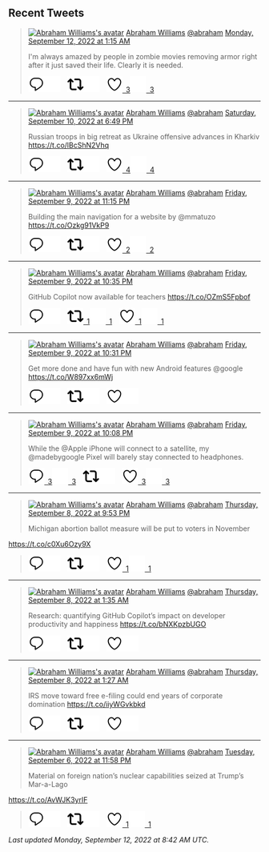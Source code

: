 ## Recent Tweets

> [![Abraham Williams's avatar](https://pbs.twimg.com/profile_images/897079141719195648/_mvh-QJH_mini.jpg)](https://twitter.com/abraham) [Abraham Williams](https://twitter.com/abraham) [@abraham](https://twitter.com/abraham) [Monday, September 12, 2022 at 1:15 AM](https://twitter.com/abraham/status/1569132574869700613)
>
> I'm always amazed by people in zombie movies removing armor right after it just saved their life. Clearly it is needed.
>
> [![Reply](./images/reply_light.svg#gh-light-mode-only "Reply")](https://twitter.com/intent/tweet?in_reply_to=1569132574869700613#gh-light-mode-only)[![Reply](./images/reply.svg#gh-dark-mode-only "Reply")](https://twitter.com/intent/tweet?in_reply_to=1569132574869700613#gh-dark-mode-only)&emsp;[![Retweet](./images/retweet_light.svg#gh-light-mode-only "Retweet")](https://twitter.com/intent/retweet?tweet_id=1569132574869700613#gh-light-mode-only)[![Retweet](./images/retweet.svg#gh-dark-mode-only "Retweet")](https://twitter.com/intent/retweet?tweet_id=1569132574869700613#gh-dark-mode-only)&emsp;[![Like](./images/like_light.svg#gh-light-mode-only "Like")&ensp;3](https://twitter.com/intent/favorite?tweet_id=1569132574869700613#gh-light-mode-only)[![Like](./images/like.svg#gh-dark-mode-only "Like")&ensp;3](https://twitter.com/intent/favorite?tweet_id=1569132574869700613#gh-dark-mode-only)


---

> [![Abraham Williams's avatar](https://pbs.twimg.com/profile_images/897079141719195648/_mvh-QJH_mini.jpg)](https://twitter.com/abraham) [Abraham Williams](https://twitter.com/abraham) [@abraham](https://twitter.com/abraham) [Saturday, September 10, 2022 at 6:49 PM](https://twitter.com/abraham/status/1568673084336672768)
>
> Russian troops in big retreat as Ukraine offensive advances in Kharkiv https://t.co/lBcShN2Vhq
>
> [![Reply](./images/reply_light.svg#gh-light-mode-only "Reply")](https://twitter.com/intent/tweet?in_reply_to=1568673084336672768#gh-light-mode-only)[![Reply](./images/reply.svg#gh-dark-mode-only "Reply")](https://twitter.com/intent/tweet?in_reply_to=1568673084336672768#gh-dark-mode-only)&emsp;[![Retweet](./images/retweet_light.svg#gh-light-mode-only "Retweet")](https://twitter.com/intent/retweet?tweet_id=1568673084336672768#gh-light-mode-only)[![Retweet](./images/retweet.svg#gh-dark-mode-only "Retweet")](https://twitter.com/intent/retweet?tweet_id=1568673084336672768#gh-dark-mode-only)&emsp;[![Like](./images/like_light.svg#gh-light-mode-only "Like")&ensp;4](https://twitter.com/intent/favorite?tweet_id=1568673084336672768#gh-light-mode-only)[![Like](./images/like.svg#gh-dark-mode-only "Like")&ensp;4](https://twitter.com/intent/favorite?tweet_id=1568673084336672768#gh-dark-mode-only)


---

> [![Abraham Williams's avatar](https://pbs.twimg.com/profile_images/897079141719195648/_mvh-QJH_mini.jpg)](https://twitter.com/abraham) [Abraham Williams](https://twitter.com/abraham) [@abraham](https://twitter.com/abraham) [Friday, September 9, 2022 at 11:15 PM](https://twitter.com/abraham/status/1568377691916697602)
>
> Building the main navigation for a website by @mmatuzo https://t.co/Ozkg91VkP9
>
> [![Reply](./images/reply_light.svg#gh-light-mode-only "Reply")](https://twitter.com/intent/tweet?in_reply_to=1568377691916697602#gh-light-mode-only)[![Reply](./images/reply.svg#gh-dark-mode-only "Reply")](https://twitter.com/intent/tweet?in_reply_to=1568377691916697602#gh-dark-mode-only)&emsp;[![Retweet](./images/retweet_light.svg#gh-light-mode-only "Retweet")](https://twitter.com/intent/retweet?tweet_id=1568377691916697602#gh-light-mode-only)[![Retweet](./images/retweet.svg#gh-dark-mode-only "Retweet")](https://twitter.com/intent/retweet?tweet_id=1568377691916697602#gh-dark-mode-only)&emsp;[![Like](./images/like_light.svg#gh-light-mode-only "Like")&ensp;2](https://twitter.com/intent/favorite?tweet_id=1568377691916697602#gh-light-mode-only)[![Like](./images/like.svg#gh-dark-mode-only "Like")&ensp;2](https://twitter.com/intent/favorite?tweet_id=1568377691916697602#gh-dark-mode-only)


---

> [![Abraham Williams's avatar](https://pbs.twimg.com/profile_images/897079141719195648/_mvh-QJH_mini.jpg)](https://twitter.com/abraham) [Abraham Williams](https://twitter.com/abraham) [@abraham](https://twitter.com/abraham) [Friday, September 9, 2022 at 10:35 PM](https://twitter.com/abraham/status/1568367593932693504)
>
> GitHub Copilot now available for teachers https://t.co/OZmS5Fpbof
>
> [![Reply](./images/reply_light.svg#gh-light-mode-only "Reply")](https://twitter.com/intent/tweet?in_reply_to=1568367593932693504#gh-light-mode-only)[![Reply](./images/reply.svg#gh-dark-mode-only "Reply")](https://twitter.com/intent/tweet?in_reply_to=1568367593932693504#gh-dark-mode-only)&emsp;[![Retweet](./images/retweet_light.svg#gh-light-mode-only "Retweet")&ensp;1](https://twitter.com/intent/retweet?tweet_id=1568367593932693504#gh-light-mode-only)[![Retweet](./images/retweet.svg#gh-dark-mode-only "Retweet")&ensp;1](https://twitter.com/intent/retweet?tweet_id=1568367593932693504#gh-dark-mode-only)&emsp;[![Like](./images/like_light.svg#gh-light-mode-only "Like")&ensp;1](https://twitter.com/intent/favorite?tweet_id=1568367593932693504#gh-light-mode-only)[![Like](./images/like.svg#gh-dark-mode-only "Like")&ensp;1](https://twitter.com/intent/favorite?tweet_id=1568367593932693504#gh-dark-mode-only)


---

> [![Abraham Williams's avatar](https://pbs.twimg.com/profile_images/897079141719195648/_mvh-QJH_mini.jpg)](https://twitter.com/abraham) [Abraham Williams](https://twitter.com/abraham) [@abraham](https://twitter.com/abraham) [Friday, September 9, 2022 at 10:31 PM](https://twitter.com/abraham/status/1568366474128916480)
>
> Get more done and have fun with new Android features @google https://t.co/W897xx6mWj
>
> [![Reply](./images/reply_light.svg#gh-light-mode-only "Reply")](https://twitter.com/intent/tweet?in_reply_to=1568366474128916480#gh-light-mode-only)[![Reply](./images/reply.svg#gh-dark-mode-only "Reply")](https://twitter.com/intent/tweet?in_reply_to=1568366474128916480#gh-dark-mode-only)&emsp;[![Retweet](./images/retweet_light.svg#gh-light-mode-only "Retweet")](https://twitter.com/intent/retweet?tweet_id=1568366474128916480#gh-light-mode-only)[![Retweet](./images/retweet.svg#gh-dark-mode-only "Retweet")](https://twitter.com/intent/retweet?tweet_id=1568366474128916480#gh-dark-mode-only)&emsp;[![Like](./images/like_light.svg#gh-light-mode-only "Like")](https://twitter.com/intent/favorite?tweet_id=1568366474128916480#gh-light-mode-only)[![Like](./images/like.svg#gh-dark-mode-only "Like")](https://twitter.com/intent/favorite?tweet_id=1568366474128916480#gh-dark-mode-only)


---

> [![Abraham Williams's avatar](https://pbs.twimg.com/profile_images/897079141719195648/_mvh-QJH_mini.jpg)](https://twitter.com/abraham) [Abraham Williams](https://twitter.com/abraham) [@abraham](https://twitter.com/abraham) [Friday, September 9, 2022 at 10:08 PM](https://twitter.com/abraham/status/1568360609372164098)
>
> While the @Apple iPhone will connect to a satellite, my @madebygoogle Pixel will barely stay connected to headphones.
>
> [![Reply](./images/reply_light.svg#gh-light-mode-only "Reply")&ensp;3](https://twitter.com/intent/tweet?in_reply_to=1568360609372164098#gh-light-mode-only)[![Reply](./images/reply.svg#gh-dark-mode-only "Reply")&ensp;3](https://twitter.com/intent/tweet?in_reply_to=1568360609372164098#gh-dark-mode-only)&emsp;[![Retweet](./images/retweet_light.svg#gh-light-mode-only "Retweet")](https://twitter.com/intent/retweet?tweet_id=1568360609372164098#gh-light-mode-only)[![Retweet](./images/retweet.svg#gh-dark-mode-only "Retweet")](https://twitter.com/intent/retweet?tweet_id=1568360609372164098#gh-dark-mode-only)&emsp;[![Like](./images/like_light.svg#gh-light-mode-only "Like")&ensp;3](https://twitter.com/intent/favorite?tweet_id=1568360609372164098#gh-light-mode-only)[![Like](./images/like.svg#gh-dark-mode-only "Like")&ensp;3](https://twitter.com/intent/favorite?tweet_id=1568360609372164098#gh-dark-mode-only)


---

> [![Abraham Williams's avatar](https://pbs.twimg.com/profile_images/897079141719195648/_mvh-QJH_mini.jpg)](https://twitter.com/abraham) [Abraham Williams](https://twitter.com/abraham) [@abraham](https://twitter.com/abraham) [Thursday, September 8, 2022 at 9:53 PM](https://twitter.com/abraham/status/1567994675587387392)
>
> Michigan abortion ballot measure will be put to voters in November

https://t.co/c0Xu6Ozy9X
>
> [![Reply](./images/reply_light.svg#gh-light-mode-only "Reply")](https://twitter.com/intent/tweet?in_reply_to=1567994675587387392#gh-light-mode-only)[![Reply](./images/reply.svg#gh-dark-mode-only "Reply")](https://twitter.com/intent/tweet?in_reply_to=1567994675587387392#gh-dark-mode-only)&emsp;[![Retweet](./images/retweet_light.svg#gh-light-mode-only "Retweet")](https://twitter.com/intent/retweet?tweet_id=1567994675587387392#gh-light-mode-only)[![Retweet](./images/retweet.svg#gh-dark-mode-only "Retweet")](https://twitter.com/intent/retweet?tweet_id=1567994675587387392#gh-dark-mode-only)&emsp;[![Like](./images/like_light.svg#gh-light-mode-only "Like")&ensp;1](https://twitter.com/intent/favorite?tweet_id=1567994675587387392#gh-light-mode-only)[![Like](./images/like.svg#gh-dark-mode-only "Like")&ensp;1](https://twitter.com/intent/favorite?tweet_id=1567994675587387392#gh-dark-mode-only)


---

> [![Abraham Williams's avatar](https://pbs.twimg.com/profile_images/897079141719195648/_mvh-QJH_mini.jpg)](https://twitter.com/abraham) [Abraham Williams](https://twitter.com/abraham) [@abraham](https://twitter.com/abraham) [Thursday, September 8, 2022 at 1:35 AM](https://twitter.com/abraham/status/1567688138742546434)
>
> Research: quantifying GitHub Copilot’s impact on developer productivity and happiness https://t.co/bNXKpzbUGO
>
> [![Reply](./images/reply_light.svg#gh-light-mode-only "Reply")](https://twitter.com/intent/tweet?in_reply_to=1567688138742546434#gh-light-mode-only)[![Reply](./images/reply.svg#gh-dark-mode-only "Reply")](https://twitter.com/intent/tweet?in_reply_to=1567688138742546434#gh-dark-mode-only)&emsp;[![Retweet](./images/retweet_light.svg#gh-light-mode-only "Retweet")](https://twitter.com/intent/retweet?tweet_id=1567688138742546434#gh-light-mode-only)[![Retweet](./images/retweet.svg#gh-dark-mode-only "Retweet")](https://twitter.com/intent/retweet?tweet_id=1567688138742546434#gh-dark-mode-only)&emsp;[![Like](./images/like_light.svg#gh-light-mode-only "Like")](https://twitter.com/intent/favorite?tweet_id=1567688138742546434#gh-light-mode-only)[![Like](./images/like.svg#gh-dark-mode-only "Like")](https://twitter.com/intent/favorite?tweet_id=1567688138742546434#gh-dark-mode-only)


---

> [![Abraham Williams's avatar](https://pbs.twimg.com/profile_images/897079141719195648/_mvh-QJH_mini.jpg)](https://twitter.com/abraham) [Abraham Williams](https://twitter.com/abraham) [@abraham](https://twitter.com/abraham) [Thursday, September 8, 2022 at 1:27 AM](https://twitter.com/abraham/status/1567685986397655040)
>
> IRS move toward free e-filing could end years of corporate domination https://t.co/iiyWGvkbkd
>
> [![Reply](./images/reply_light.svg#gh-light-mode-only "Reply")](https://twitter.com/intent/tweet?in_reply_to=1567685986397655040#gh-light-mode-only)[![Reply](./images/reply.svg#gh-dark-mode-only "Reply")](https://twitter.com/intent/tweet?in_reply_to=1567685986397655040#gh-dark-mode-only)&emsp;[![Retweet](./images/retweet_light.svg#gh-light-mode-only "Retweet")](https://twitter.com/intent/retweet?tweet_id=1567685986397655040#gh-light-mode-only)[![Retweet](./images/retweet.svg#gh-dark-mode-only "Retweet")](https://twitter.com/intent/retweet?tweet_id=1567685986397655040#gh-dark-mode-only)&emsp;[![Like](./images/like_light.svg#gh-light-mode-only "Like")](https://twitter.com/intent/favorite?tweet_id=1567685986397655040#gh-light-mode-only)[![Like](./images/like.svg#gh-dark-mode-only "Like")](https://twitter.com/intent/favorite?tweet_id=1567685986397655040#gh-dark-mode-only)


---

> [![Abraham Williams's avatar](https://pbs.twimg.com/profile_images/897079141719195648/_mvh-QJH_mini.jpg)](https://twitter.com/abraham) [Abraham Williams](https://twitter.com/abraham) [@abraham](https://twitter.com/abraham) [Tuesday, September 6, 2022 at 11:58 PM](https://twitter.com/abraham/status/1567301355492065280)
>
> Material on foreign nation’s nuclear capabilities seized at Trump’s Mar-a-Lago

https://t.co/AvWJK3yrIF
>
> [![Reply](./images/reply_light.svg#gh-light-mode-only "Reply")](https://twitter.com/intent/tweet?in_reply_to=1567301355492065280#gh-light-mode-only)[![Reply](./images/reply.svg#gh-dark-mode-only "Reply")](https://twitter.com/intent/tweet?in_reply_to=1567301355492065280#gh-dark-mode-only)&emsp;[![Retweet](./images/retweet_light.svg#gh-light-mode-only "Retweet")](https://twitter.com/intent/retweet?tweet_id=1567301355492065280#gh-light-mode-only)[![Retweet](./images/retweet.svg#gh-dark-mode-only "Retweet")](https://twitter.com/intent/retweet?tweet_id=1567301355492065280#gh-dark-mode-only)&emsp;[![Like](./images/like_light.svg#gh-light-mode-only "Like")&ensp;1](https://twitter.com/intent/favorite?tweet_id=1567301355492065280#gh-light-mode-only)[![Like](./images/like.svg#gh-dark-mode-only "Like")&ensp;1](https://twitter.com/intent/favorite?tweet_id=1567301355492065280#gh-dark-mode-only)


_Last updated Monday, September 12, 2022 at 8:42 AM UTC._
